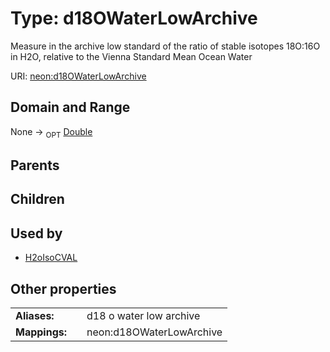 
# Type: d18OWaterLowArchive


Measure in the archive low standard of the ratio of stable isotopes 18O:16O in H2O, relative to the Vienna Standard Mean Ocean Water

URI: [neon:d18OWaterLowArchive](https://data.neonscience.org/d18OWaterLowArchive)


## Domain and Range

None ->  <sub>OPT</sub> [Double](types/Double.md)

## Parents


## Children


## Used by

 * [H2oIsoCVAL](H2oIsoCVAL.md)

## Other properties

|  |  |  |
| --- | --- | --- |
| **Aliases:** | | d18 o water low archive |
| **Mappings:** | | neon:d18OWaterLowArchive |

